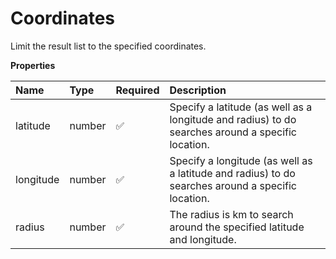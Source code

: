 # Coordinates

Limit the result list to the specified coordinates.

**Properties**

| Name      | Type   | Required | Description                                                                                       |
| :-------- | :----- | :------- | :------------------------------------------------------------------------------------------------ |
| latitude  | number | ✅       | Specify a latitude (as well as a longitude and radius) to do searches around a specific location. |
| longitude | number | ✅       | Specify a longitude (as well as a latitude and radius) to do searches around a specific location. |
| radius    | number | ✅       | The radius is km to search around the specified latitude and longitude.                           |
